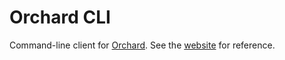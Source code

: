 Orchard CLI
===========

Command-line client for [Orchard]. See the [website] for reference.

[Orchard]: https://orchardup.com
[website]: https://orchardup.com/docs/cli

